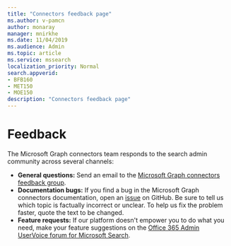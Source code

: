 ```yaml
---
title: "Connectors feedback page"
ms.author: v-pamcn
author: monaray
manager: mnirkhe
ms.date: 11/04/2019
ms.audience: Admin
ms.topic: article
ms.service: mssearch
localization_priority: Normal
search.appverid:
- BFB160
- MET150
- MOE150
description: "Connectors feedback page"
---
```


# Feedback

The Microsoft Graph connectors team responds to the search admin community across several channels: 

* **General questions:** Send an email to the [Microsoft Graph connectors feedback group](mailto:MicrosoftGraphConnectorsFeedback@service.microsoft.com).
* **Documentation bugs:** If you find a bug in the Microsoft Graph connectors documentation, open an [issue](https://github.com/MicrosoftDocs/OfficeDocs-MicrosoftSearch/issues) on GitHub. Be sure to tell us which topic is factually incorrect or unclear. To help us fix the problem faster, quote the text to be changed.
* **Feature requests:** If our platform doesn't empower you to do what you need, make your feature suggestions on the [Office 365 Admin UserVoice forum for Microsoft Search](https://office365.uservoice.com/forums/925270-microsoft-search).